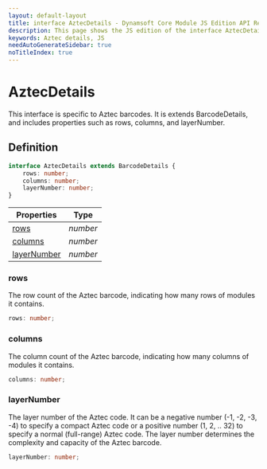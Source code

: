 ```yaml
---
layout: default-layout
title: interface AztecDetails - Dynamsoft Core Module JS Edition API Reference
description: This page shows the JS edition of the interface AztecDetails in Dynamsoft DBR Module.
keywords: Aztec details, JS
needAutoGenerateSidebar: true
noTitleIndex: true
---
```


# AztecDetails

This interface is specific to Aztec barcodes. It is extends BarcodeDetails, and includes properties such as rows, columns, and layerNumber.

## Definition

```typescript
interface AztecDetails extends BarcodeDetails {
    rows: number;
    columns: number;
    layerNumber: number;
}
```

| Properties               | Type |
|----------------------|-------------|
| [rows](#rows) | *number* |
| [columns](#columns) | *number* |
| [layerNumber](#layernumber) | *number* |

### rows

The row count of the Aztec barcode, indicating how many rows of modules it contains.

```typescript
rows: number;
```

### columns

The column count of the Aztec barcode, indicating how many columns of modules it contains.

```typescript
columns: number;
```

### layerNumber

The layer number of the Aztec code. It can be a negative number (-1, -2, -3, -4) to specify a compact Aztec code or a positive number (1, 2, .. 32) to specify a normal (full-range) Aztec code. The layer number determines the complexity and capacity of the Aztec barcode.

```typescript
layerNumber: number;
```